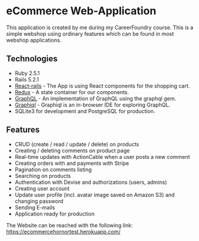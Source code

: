 # eCommerce Web-Application

This application is created by me during my CareerFoundry course. This is a simple webshop using ordinary
features which can be found in most webshop applications.

## Technologies

* Ruby 2.5.1
* Rails 5.2.1
* [React-rails](https://github.com/reactjs/react-rails) - The App is using React components for the shopping cart.
* [Redux](https://github.com/reduxjs/redux) - A state container for our components.
* [GraphQL](http://graphql.org) - An implementation of GraphQL using the graphql gem.
* [Graphiql](https://github.com/graphql/graphiql) - Graphiql is an in-browser IDE for exploring GraphQL.
* SQLite3 for development and PostgreSQL for production.

## Features

* CRUD (create / read / update / delete) on products
* Creating / deleting comments on product page
* Real-time updates with ActionCable when a user posts a new comment
* Creating orders with and payments with Stripe
* Pagination on comments listing
* Searching on products
* Authentication with Devise and authorizations (users, admins)
* Creating user account
* Update user profile (incl. avatar image saved on Amazon S3) and changing password
* Sending E-mails
* Application ready for production

The Website can be reached with the following link:
https://ecommercehornortest.herokuapp.com/